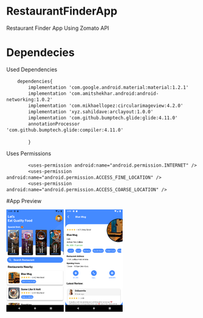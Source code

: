 # RestaurantFinderApp
Restaurant Finder App Using Zomato API


# Dependecies

Used Dependencies
  
  
 
 
        dependencies{
            implementation 'com.google.android.material:material:1.2.1'
            implementation 'com.amitshekhar.android:android-networking:1.0.2'
            implementation 'com.mikhaellopez:circularimageview:4.2.0'
            implementation 'xyz.sahildave:arclayout:1.0.0'
            implementation 'com.github.bumptech.glide:glide:4.11.0'
            annotationProcessor 'com.github.bumptech.glide:compiler:4.11.0' 
            
            }
    
    
 Uses Permissions
    
            <uses-permission android:name="android.permission.INTERNET" />
            <uses-permission android:name="android.permission.ACCESS_FINE_LOCATION" />
            <uses-permission android:name="android.permission.ACCESS_COARSE_LOCATION" />

#App Preview 

<img src="app_preview.png" width="30%">  <img src="app_preview2.png" width="30%">
